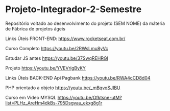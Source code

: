 # Projeto-Integrador-2-Semestre
Repositório voltado ao desenvolvimento do projeto (SEM NOME) da máteria de Fábrica de projetos ágeis

Links Úteis FRONT-END:
https://www.rocketseat.com.br/

Curso Completo
https://youtu.be/2RWsLmu8yVc

Estudar JS antes
https://youtu.be/37SwqREHRGI

Projeto
https://youtu.be/YVEVrigByKY

Links Úteis BACK-END
Api Pagbank
https://youtu.be/RWA4cCD8d04

PHP orientado a objeto
https://youtu.be/_mBqvoSJIBU

Curso em Video MYSQL
https://youtu.be/Ofktsne-utM?list=PLHz_AreHm4dkBs-795Dsgvau_ekxg8g1r

